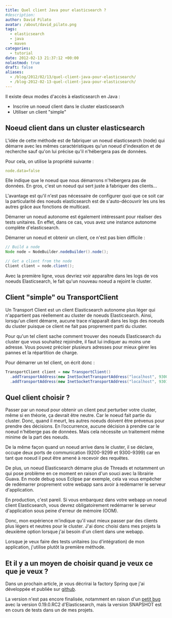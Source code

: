 ```yaml
---
title: Quel client Java pour elasticsearch ?
#description: 
author: David Pilato
avatar: /about/david_pilato.png
tags:
  - elasticsearch
  - java
  - maven
categories:
  - tutorial
date: 2012-02-13 21:37:12 +00:00
nolastmod: true
draft: false
aliases:
  - /blog/2012/02/13/quel-client-java-pour-elasticsearch/
  - /blog-2012-02-13-quel-client-java-pour-elasticsearch/
---
```


Il existe deux modes d'accès à elasticsearch en Java :

* Inscrire un noeud client dans le cluster elasticsearch
* Utiliser un client "simple"

<!--more-->

## Noeud client dans un cluster elasticsearch

L'idée de cette méthode est de fabriquer un noeud elasticsearch (node) qui démarre avec les mêmes caractéristiques qu'un noeud d'indexation et de recherche sauf qu'on lui précise qu'il n'hébergera pas de données.

Pour cela, on utilise la propriété suivante :

```yaml
node.data=false
```

Elle indique que le noeud que nous démarrons n'hébergera pas de données. En gros, c'est un noeud qui sert juste à fabriquer des clients...

L'avantage est qu'il n'est pas nécessaire de configurer quoi que ce soit car la particularité des noeuds elasticsearch est de s'auto-découvrir les uns les autres grâce aux fonctions de multicast.

Démarrer un noeud autonome est également intéressant pour réaliser des tests unitaires. En effet, dans ce cas, vous avez une instance autonome complète d'elasticsearch.

Démarrer un noeud et obtenir un client, ce n'est pas bien difficile :

```java
// Build a node
Node node = NodeBuilder.nodeBuilder().node();

// Get a client from the node
Client client = node.client();
```

Avec la première ligne, vous devriez voir apparaître dans les logs de vos noeuds Elasticsearch, le fait qu'un nouveau noeud a rejoint le cluster.

## Client "simple" ou TransportClient

Un Transport Client est un client Elasticsearch autonome plus léger qui n'appartient pas réellement au cluster de noeuds Elasticsearch. Ainsi, lorsqu'un client démarre, aucune trace n’apparaît dans les logs des noeuds du cluster puisque ce client ne fait pas proprement parti du cluster.

Pour qu'un tel client sache comment trouver des noeuds Elasticsearch du cluster que vous souhaitez rejoindre, il faut lui indiquer au moins une adresse. Vous pouvez préciser plusieurs adresses pour mieux gérer les pannes et la répartition de charge.

Pour démarrer un tel client, on écrit donc :

```java
TransportClient client = new TransportClient()
  .addTransportAddress(new InetSocketTransportAddress("localhost", 9300))
  .addTransportAddress(new InetSocketTransportAddress("localhost", 9301));
```

## Quel client choisir ?

Passer par un noeud pour obtenir un client peut perturber votre cluster, même si en théorie, ça devrait être neutre. Car le noeud fait partie du cluster. Donc, quand il meurt, les autres noeuds doivent être prévenus pour prendre des décisions. En l’occurrence, aucune décision à prendre car le noeud n'héberge pas de données. Mais cela nécessite un traitement même minime de la part des noeuds.

De la même façon quand un noeud arrive dans le cluster, il se déclare, occupe deux ports de communication (9200-9299 et 9300-9399) car en tant que noeud il peut être amené à recevoir des requêtes.

De plus, un noeud Elasticsearch démarre plus de Threads et notamment un qui pose problème en ce moment en raison d'un souci avec la librairie Guava. En mode debug sous Eclipse par exemple, cela va vous empêcher de redémarrer proprement votre webapp sans avoir à redémarrer le serveur d'application.

En production, c'est pareil. Si vous embarquez dans votre webapp un noeud client Elasticsearch, vous devrez obligatoirement redémarrer le serveur d'application sous peine d'erreur de mémoire (OOM).

Donc, mon expérience m'indique qu'il vaut mieux passer par des clients plus légers et neutres pour le cluster. J'ai donc choisi dans mes projets la deuxième option lorsque j'ai besoin d'un client dans une webapp.

Lorsque je veux faire des tests unitaires (ou d'intégration) de mon application, j'utilise plutôt la première méthode.

## Et il y a un moyen de choisir quand je veux ce que je veux ?

Dans un prochain article, je vous décrirai la factory Spring que j'ai développée et publiée sur [github](https://github.com/dadoonet/spring-elasticsearch).

La version n'est pas encore finalisée, notamment en raison d'un [petit bug](https://github.com/elasticsearch/elasticsearch/issues/1691) avec la version 0.19.0.RC2 d'Elasticsearch, mais la version SNAPSHOT est en cours de tests dans un de mes projets.
